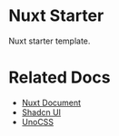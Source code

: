 # Nuxt Starter

Nuxt starter template.

# Related Docs

- [Nuxt Document](https://nuxt.com/docs/getting-started)
- [Shadcn UI](https://ui.shadcn.com/docs/components/)
- [UnoCSS](https://unocss.dev/guide/)
